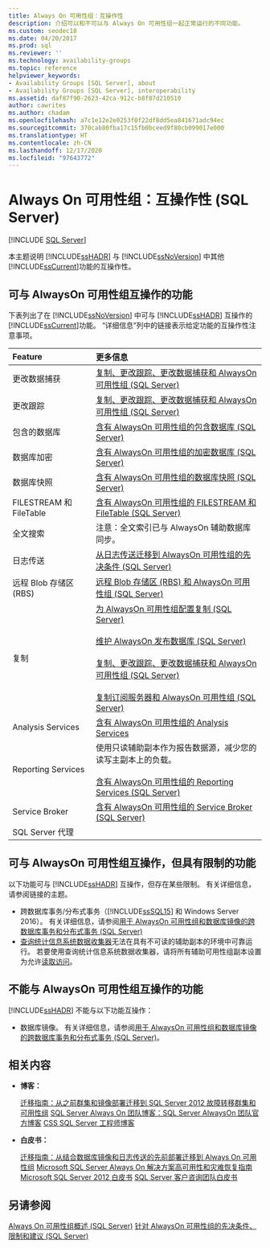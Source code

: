 ```yaml
---
title: Always On 可用性组：互操作性
description: 介绍可以和不可以与 Always On 可用性组一起正常运行的不同功能。
ms.custom: seodec18
ms.date: 04/20/2017
ms.prod: sql
ms.reviewer: ''
ms.technology: availability-groups
ms.topic: reference
helpviewer_keywords:
- Availability Groups [SQL Server], about
- Availability Groups [SQL Server], interoperability
ms.assetid: daf87f90-2623-42ca-912c-b8f07d210510
author: cawrites
ms.author: chadam
ms.openlocfilehash: a7c1e12e2e0253f0f22df8dd5ea841671adc94ec
ms.sourcegitcommit: 370cab80fba17c15fb0bceed9f80cb099017e000
ms.translationtype: HT
ms.contentlocale: zh-CN
ms.lasthandoff: 12/17/2020
ms.locfileid: "97643772"
---
```

# <a name="always-on-availability-groups-interoperability-sql-server"></a>Always On 可用性组：互操作性 (SQL Server)
[!INCLUDE [SQL Server](../../../includes/applies-to-version/sqlserver.md)]

本主题说明 [!INCLUDE[ssHADR](../../../includes/sshadr-md.md)] 与 [!INCLUDE[ssNoVersion](../../../includes/ssnoversion-md.md)] 中其他 [!INCLUDE[ssCurrent](../../../includes/sscurrent-md.md)]功能的互操作性。

## <a name="features-that-interoperate-with-always-on-availability-groups"></a><a name="Interop"></a> 可与 AlwaysOn 可用性组互操作的功能

下表列出了在 [!INCLUDE[ssNoVersion](../../../includes/ssnoversion-md.md)] 中可与 [!INCLUDE[ssHADR](../../../includes/sshadr-md.md)] 互操作的 [!INCLUDE[ssCurrent](../../../includes/sscurrent-md.md)]功能。  “详细信息”列中的链接表示给定功能的互操作性注意事项。

|Feature|更多信息|
|:------|:---------------|
|更改数据捕获|[复制、更改跟踪、更改数据捕获和 AlwaysOn 可用性组 (SQL Server)](../../../database-engine/availability-groups/windows/replicate-track-change-data-capture-always-on-availability.md)|
|更改跟踪|[复制、更改跟踪、更改数据捕获和 AlwaysOn 可用性组 (SQL Server)](../../../database-engine/availability-groups/windows/replicate-track-change-data-capture-always-on-availability.md)|
|包含的数据库|[含有 AlwaysOn 可用性组的包含数据库 (SQL Server)](../../../database-engine/availability-groups/windows/contained-databases-with-always-on-availability-groups-sql-server.md)|
|数据库加密|[含有 AlwaysOn 可用性组的加密数据库 (SQL Server)](../../../database-engine/availability-groups/windows/encrypted-databases-with-always-on-availability-groups-sql-server.md)|
|数据库快照|[含有 AlwaysOn 可用性组的数据库快照 (SQL Server)](../../../database-engine/availability-groups/windows/database-snapshots-with-always-on-availability-groups-sql-server.md)|
|FILESTREAM 和 FileTable|[含有 AlwaysOn 可用性组的 FILESTREAM 和 FileTable (SQL Server)](../../../database-engine/availability-groups/windows/filestream-and-filetable-with-always-on-availability-groups-sql-server.md)|
|全文搜索|注意：全文索引已与 AlwaysOn 辅助数据库同步。|
|日志传送|[从日志传送迁移到 AlwaysOn 可用性组的先决条件 (SQL Server)](../../../database-engine/availability-groups/windows/prereqs-migrating-log-shipping-to-always-on-availability-groups.md)|
|远程 Blob 存储区 (RBS)|[远程 Blob 存储区 (RBS) 和 AlwaysOn 可用性组 (SQL Server)](../../../database-engine/availability-groups/windows/remote-blob-store-rbs-and-always-on-availability-groups-sql-server.md)|
|复制|[为 AlwaysOn 可用性组配置复制 (SQL Server)](../../../database-engine/availability-groups/windows/configure-replication-for-always-on-availability-groups-sql-server.md)<br /><br /> [维护 AlwaysOn 发布数据库 (SQL Server)](../../../database-engine/availability-groups/windows/maintaining-an-always-on-publication-database-sql-server.md)<br /><br /> [复制、更改跟踪、更改数据捕获和 AlwaysOn 可用性组 (SQL Server)](../../../database-engine/availability-groups/windows/replicate-track-change-data-capture-always-on-availability.md)<br /><br /> [复制订阅服务器和 AlwaysOn 可用性组 (SQL Server)](../../../database-engine/availability-groups/windows/replication-subscribers-and-always-on-availability-groups-sql-server.md)|
|Analysis Services|[含有 AlwaysOn 可用性组的 Analysis Services](../../../database-engine/availability-groups/windows/analysis-services-with-always-on-availability-groups.md)|
|Reporting Services|使用只读辅助副本作为报告数据源，减少您的读写主副本上的负载。<br /><br /> [含有 AlwaysOn 可用性组的 Reporting Services (SQL Server)](../../../database-engine/availability-groups/windows/reporting-services-with-always-on-availability-groups-sql-server.md)|
|Service Broker|[含有 AlwaysOn 可用性组的 Service Broker (SQL Server)](../../../database-engine/availability-groups/windows/service-broker-with-always-on-availability-groups-sql-server.md)|
|SQL Server 代理|&nbsp;|

## <a name="features-that-interoperate-with-always-on-availability-groups-with-restrictions"></a><a name="restrictions"></a> 可与 AlwaysOn 可用性组互操作，但具有限制的功能

以下功能可与 [!INCLUDE[ssHADR](../../../includes/sshadr-md.md)] 互操作，但存在某些限制。 有关详细信息，请参阅链接的主题。

- 跨数据库事务/分布式事务（[!INCLUDE[ssSQL15](../../../includes/sssql15-md.md)] 和 Windows Server 2016）。 有关详细信息，请参阅[用于 AlwaysOn 可用性组和数据库镜像的跨数据库事务和分布式事务 (SQL Server)](../../../database-engine/availability-groups/windows/transactions-always-on-availability-and-database-mirroring.md)
- [查询统计信息系统数据收集器](../../../relational-databases/data-collection/system-data-collection-set-reports.md#Query)无法在具有不可读的辅助副本的环境中可靠运行。 若要使用查询统计信息系统数据收集器，请将所有辅助可用性组副本设置为允许[读取访问](configure-read-only-access-on-an-availability-replica-sql-server.md)。 

## <a name="features-that-do-not-interoperate-with-always-on-availability-groups"></a><a name="NoInterop"></a> 不能与 AlwaysOn 可用性组互操作的功能

[!INCLUDE[ssHADR](../../../includes/sshadr-md.md)] 不能与以下功能互操作：

- 数据库镜像。 有关详细信息，请参阅[用于 AlwaysOn 可用性组和数据库镜像的跨数据库事务和分布式事务 (SQL Server)](../../../database-engine/availability-groups/windows/transactions-always-on-availability-and-database-mirroring.md)。

## <a name="related-content"></a><a name="RelatedContent"></a> 相关内容

- **博客：**

  [迁移指南：从之前群集和镜像部署迁移到 SQL Server 2012 故障转移群集和可用性组](/archive/blogs/sqlalwayson/now-available-migration-guide-migrating-to-sql-server-2012-failover-clustering-and-availability-groups-from-prior-clustering-and-mirroring-deployments)
  [SQL Server Always On 团队博客：SQL Server AlwaysOn 团队官方博客](/archive/blogs/sqlalwayson/)
  [CSS SQL Server 工程师博客](/archive/blogs/psssql/)

- **白皮书：**

  [迁移指南：从结合数据库镜像和日志传送的先前部署迁移到 Always On 可用性组](/previous-versions/sql/sql-server-2012/jj635217(v=msdn.10))
  [Microsoft SQL Server Always On 解决方案高可用性和灾难恢复指南](/previous-versions/sql/sql-server-2012/hh781257(v=msdn.10))
  [Microsoft SQL Server 2012 白皮书](https://social.technet.microsoft.com/wiki/contents/articles/13146.white-paper-gallery-for-sql-server.aspx#[Category]SQLServer2012)
  [SQL Server 客户咨询团队白皮书](https://techcommunity.microsoft.com/t5/DataCAT/bg-p/DataCAT/)

## <a name="see-also"></a>另请参阅

[Always On 可用性组概述 (SQL Server)](../../../database-engine/availability-groups/windows/overview-of-always-on-availability-groups-sql-server.md)
[针对 AlwaysOn 可用性组的先决条件、限制和建议 (SQL Server)](../../../database-engine/availability-groups/windows/prereqs-restrictions-recommendations-always-on-availability.md)